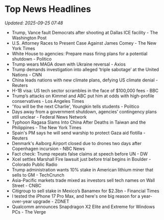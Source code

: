 # Top News Headlines

_Updated: 2025-09-25 07:48_

- Trump, Vance fault Democrats after shooting at Dallas ICE facility - The Washington Post
- U.S. Attorney Races to Present Case Against James Comey - The New York Times
- White House to agencies: Prepare mass firing plans for a potential shutdown - Politico
- Trump wears MAGA down with Ukraine reversal - Axios
- Trump demands investigation into alleged ‘triple sabotage’ at the United Nations - CNN
- China leads nations with new climate plans, defying US climate denial - Reuters
- H-1B visa: US tech sector scrambles in the face of $100,000 fees - BBC
- Trump’s attacks on Kimmel and ABC put him at odds with high-profile conservatives - Los Angeles Times
- 'You will be the next Charlie', Youngkin tells students - Politico
- Days away from a government shutdown, agencies’ contingency plans still unclear - Federal News Network
- Typhoon Ragasa Slams Into China After Deaths in Taiwan and the Philippines - The New York Times
- Spain's PM says he will send warship to protect Gaza aid flotilla - Reuters
- Denmark's Aalborg Airport closed due to drones two days after Copenhagen incursion - NBC News
- Fact check: Trump repeats false claims at speech before UN - DW
- Xcel settles Marshall Fire lawsuit just before trial begins in Boulder - Colorado Public Radio
- Trump administration wants 10% stake in American lithium miner that sells to GM - TechCrunch
- Asia-Pacific markets trade mixed as investors sell tech names on Wall Street - CNBC
- Citigroup to sell stake in Mexico’s Banamex for $2.3bn - Financial Times
- I tested the iPhone 17 Pro Max, and here's one big reason for a year-over-year upgrade - ZDNET
- Qualcomm announces Snapdragon X2 Elite and Extreme for Windows PCs - The Verge